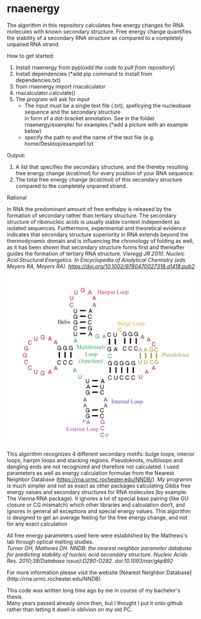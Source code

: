 # rnaenergy

The algorithm in this repository calculates free energy changes for RNA molecules with known secondary structure.
Free energy change quantifies the stability of a secondary RNA structure as compared to a completely unpaired RNA strand. 

How to get started: 
1. Install rnaenergy from pypi(*add the code to pull from repository*)
2. Install dependencies (*add pip command to install from dependencies.txt)
3. from rnaenergy import rnacalculator
4. rnacalculator.calculate()
5. The program will ask for input
    - The input must be a single text file (.txt), speficying the nucleobase sequence and the secondary structure <br>
    in form of a dot-bracket annotation. See in the folder rnaenergy/example/ for examples (*add a picture with an example below)
    - specify the path to and the name of the text file (e.g. home/Desktop/example1.txt

Output: 
1. A list that specifies the secondary structure, and the thereby resulting free energy change (*kcal/mol*) for every position of your RNA sequence. 
2. The total free energy change (*kcal/mol*) of this secondary structure compared to the completely unpaired strand. 



Rational

In RNA the predominant amount of free enthalpy is released by the formation of secondary rather than tertiary structure.
The secondary structure of ribonucleic acids is usually stable context independent as isolated sequences. 
Furthermore, experimental and theoretical evidence indicates that secondary structure superiority in RNA extends beyond the thermodynamic domain and is influencing the chronology of folding as well, as it has been shown that
secondary structure forms first and thereafter guides the formation of tertiary RNA structure. 
*Vieregg JR 2010. Nucleic Acid Structural Energetics. In Encyclopedia of Analytical Chemistry (eds Meyers RA, Meyers RA). https://doi.org/10.1002/9780470027318.a1418.pub2*

![rna secondary structure](/images/rna.png)


This algorithm recognizes 4 different secondary motifs: bulge loops,
interior loops, hairpin loops and stacking regions. Pseudoknots, multiloops and dangling
ends are not recognized and therefore not calculated. I used parameters as well as
energy calculation formulas from the Nearest Neighbor
Database (https://rna.urmc.rochester.edu/NNDB/).
My programm is much simpler and not as exact as other packages calculating Gibbs free
energy values and secondary structures for RNA molecules (by example: The Vienna
RNA package). It ignores a lot of special base pairing (like GU closure or CG mismatch)
which other libraries and calculation don‘t, and ignores in general all exceptions and
special energy values. This algorithm is designed to get an average feeling for the free energy change, and not for any exact calculation

All free energy parameters used here were established by the Mathews's lab through optical melting studies. <br>
*Turner DH, Mathews DH. NNDB: the nearest neighbor parameter database for predicting stability of nucleic acid secondary structure. Nucleic Acids Res. 2010;38(Database issue):D280-D282. doi:10.1093/nar/gkp892*
<p>For more information please visit the website [Nearest Neighbor Database](http://rna.urmc.rochester.edu/NNDB). </p>



This code was written long time ago by me in course of my bachelor's thesis. <br>Many years passed already since then, but I thought I put it onto github rather than letting it dwell in oblivion on my old PC. 
